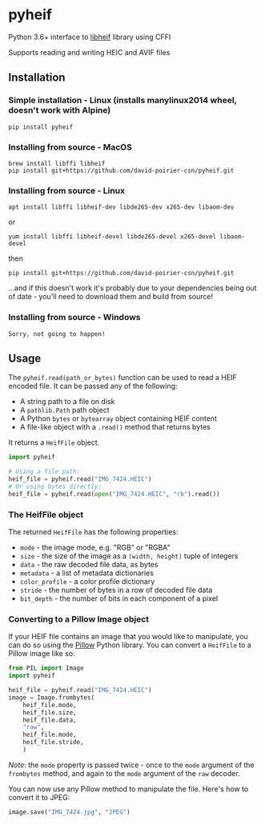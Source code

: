 # pyheif
Python 3.6+ interface to [libheif](https://github.com/strukturag/libheif) library using CFFI

Supports reading and writing HEIC and AVIF files

## Installation

### Simple installation - Linux (installs manylinux2014 wheel, doesn't work with Alpine)
```pip install pyheif```

### Installing from source - MacOS
```
brew install libffi libheif
pip install git+https://github.com/david-poirier-csn/pyheif.git
```

### Installing from source - Linux
```
apt install libffi libheif-dev libde265-dev x265-dev libaom-dev
```
or
```
yum install libffi libheif-devel libde265-devel x265-devel libaom-devel
```
then
```
pip install git+https://github.com/david-poirier-csn/pyheif.git
```
...and if this doesn't work it's probably due to your dependencies being out of date - you'll need to download them and build from source!

### Installing from source - Windows
```
Sorry, not going to happen!
```

## Usage

The `pyheif.read(path_or_bytes)` function can be used to read a HEIF encoded file. It can be passed any of the following:

* A string path to a file on disk
* A `pathlib.Path` path object
* A Python `bytes` or `bytearray` object containing HEIF content
* A file-like object with a `.read()` method that returns bytes

It returns a `HeifFile` object.

```python
import pyheif

# Using a file path:
heif_file = pyheif.read("IMG_7424.HEIC")
# Or using bytes directly:
heif_file = pyheif.read(open("IMG_7424.HEIC", "rb").read())
```

### The HeifFile object

The returned `HeifFile` has the following properties:

* `mode` - the image mode, e.g. "RGB" or "RGBA"
* `size` - the size of the image as a `(width, height)` tuple of integers
* `data` - the raw decoded file data, as bytes
* `metadata` - a list of metadata dictionaries
* `color_profile` - a color profile dictionary
* `stride` - the number of bytes in a row of decoded file data
* `bit_depth` - the number of bits in each component of a pixel

### Converting to a Pillow Image object

If your HEIF file contains an image that you would like to manipulate, you can do so using the [Pillow](https://pillow.readthedocs.io/) Python library. You can convert a `HeifFile` to a Pillow image like so:

```python
from PIL import Image
import pyheif

heif_file = pyheif.read("IMG_7424.HEIC")
image = Image.frombytes(
    heif_file.mode, 
    heif_file.size, 
    heif_file.data,
    "raw",
    heif_file.mode,
    heif_file.stride,
    )
```

*Note*: the `mode` property is passed twice - once to the `mode` argument of the `frombytes` method, and again to the `mode` argument of the `raw` decoder.

You can now use any Pillow method to manipulate the file. Here's how to convert it to JPEG:

```python
image.save("IMG_7424.jpg", "JPEG")
```
